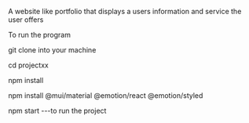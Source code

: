 A website like portfolio that displays a users information  and service the user offers

To run the program



git clone into your machine


cd projectxx


npm install



npm install @mui/material @emotion/react @emotion/styled



npm start ---to run the project
